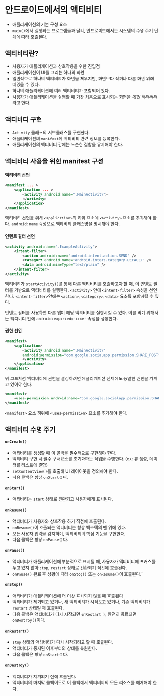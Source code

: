 # 안드로이드에서의 액티비티
- 애플리케이션의 기본 구성 요소
- `main()`에서 실행되는 프로그램들과 달리, 안드로이드에서는 시스템의 수명 주기 단계에 따라 호출된다.


## 액티비티란?
- 사용자가 애플리케이션과 상호작용을 위한 진입점
- 애플리케이션이 UI를 그리는 하나의 화면
- 일반적으로 하나의 액티비티가 화면을 채우지만, 화면보다 작거나 다른 화면 위에 떠있을 수 있다.
- 하나의 애플리케이션에 여러 액티비티가 포함되어 있다.
- 사용자가 애플리케이션을 실행할 때 가장 처음으로 표시되는 화면을 *메인 액티비티*라고 한다.


## 액티비티 구현
- `Activity` 클래스의 서브클래스를 구현한다.
- 애플리케이션의 `manifest`에 액티비티 관련 정보를 등록한다.
- 애플리케이션의 액티비티 간에는 느슨한 결합을 유지해야 한다.


## 액티비티 사용을 위한 manifest 구성
#### 액티비티 선언
```xml
<manifest ... >
	<application ... >
		<activity android:name=".MainActivity">
		</activity>
	</application>
</manifest>
```
액티비티 선언을 위해 `<application>`의 하위 요소에 `<activity>` 요소를 추가해야 한다.
`android:name` 속성으로 액티비티 클래스명을 명시해야 한다.

#### 인텐트 필터 선언
```xml
<activity android:name=".ExampleActivity">
	<intent-filter>
		<action android:name="android.intent.action.SEND" />
		<category android:name="android.intent.category.DEFAULT" />
		<data android:mimeType="text/plain" />
	</intent-filter>
</activity>
```
액티비티가 `startActivity()`를 통해 다른 액티비티를 호출하고자 할 때, 이 인텐트 필터를 기반으로 액티비티를 실행한다.
`<activity>` 안에 `<intent-filter>` 속성을 선언한다.
`<intent-filter>`안에는 `<action>`, `<category>`, `<data>` 요소를 포함시킬 수 있다.

인텐트 필터를 사용하면 다른 앱이 해당 액티비티를 실행시킬 수 있다. 이를 막기 위해서는 액티비티 안에 `android:exported="true"` 속성을 설정한다.

#### 권한 선언
```xml
<manifest>
	<application>
		<activity android:name=".MainActivity"
		android:permission="com.google.socialapp.permission.SHARE_POST">
		</activity>
	</application>
</manifest>
```
위 코드처럼 액티비티에 권한을 설정하려면 애플리케이션 전체에도 동일한 권한을 가지고 있어야 한다.
```xml
<manifest>
	<uses-permission android:name="com.google.socialapp.permission.SHARE_POST" />
</manifest>

```
`<manifest>` 요소 하위에 `<uses-permission>` 요소를 추가해야 한다.


## 액티비티 수명 주기
#### `onCreate()`
- 액티비티를 생성할 때 이 콜백을 필수적으로 구현해야 한다.
- 액티비티 구현 시 필수 구서요소를 초기화하는 작업을 수행한다. (ex: 뷰 생성, 데이터를 리스트에 결합)
- `setContentView()`를 호출해 UI 레이아웃을 정의해야 한다.
- 다음 콜백은 항상 `onStart()`다.
#### `onStart()`
- 액티비티는 `start` 상태로 전환되고 사용자에게 표시된다.
#### `onResume()`
- 액티비티가 사용자와 상호작용 하기 직전에 호출된다.
- `onResume()`이 호출되는 액티비티는 항상 백스택의 맨 위에 있다.
- 모든 사용자 입력을 감지하며, 액티비티의 핵심 기능을 구현한다.
- 다음 콜백은 항상 `onPause()`다.
#### `onPause()`
- 액티비티가 애플리케이션에 부분적으로 표시될 때, 사용자가 액티비티에 포커스를 두고 있지 않아 `stop`, `restart` 상태로 전환되기 직전에 호출된다.
- `onPause()` 완료 후 상황에 따라 `onStop()` 또는 `onResume()`이 호출된다.`
#### `onStop()`
- 액티비티가 애플리케이션에 더 이상 표시되지 않을 때 호출된다.
- 액티비티가 제거되고 있거나, 새 액티비티가 시작도고 있거나, 기존 액티비티가 `restart` 상태일 때 호출된다.
- 다음 콜백은 액티비티가 다시 시작되면 `onRestart()`, 완전히 종료되면 `onDestroy()`이다.
#### `onRestart()`
- `stop` 상태의 액티비티가 다시 시작되려고 할 때 호출된다.
- 액티비티가 중지된 이후부터의 상태를 복원한다.
- 다음 콜백은 항상 `onStart()`다.
#### `onDestroy()`
- 액티비티가 제거되기 전에 호출된다.
- 액티비티의 마지막 콜백이므로 이 콜백에서 액티비티의 모든 리소스를 해제해야 한다.